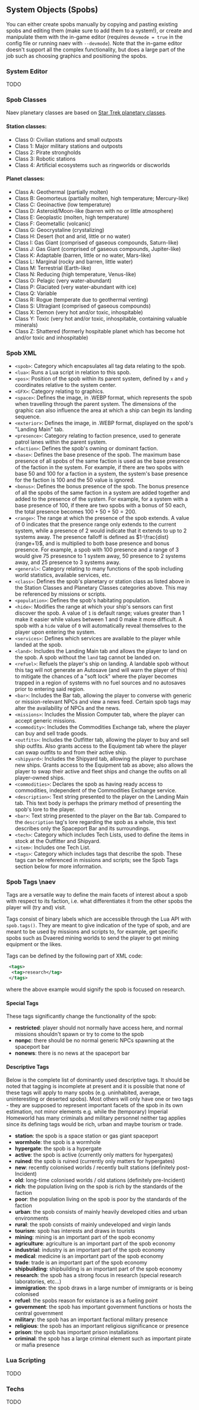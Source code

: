 ## System Objects (Spobs)

You can either create spobs manually by copying and pasting existing spobs and editing them (make sure to add them to a system!), or create and manipulate them with the in-game editor (requires `devmode = true` in the config file or running naev with `--devmode`). Note that the in-game editor doesn't support all the complex functionality, but does a large part of the job such as choosing graphics and positioning the spobs.

### System Editor

TODO

### Spob Classes

Naev planetary classes are based on [Star Trek planetary classes](https://stexpanded.fandom.com/wiki/Planet_classifications).

#### Station classes:

* Class 0: Civilian stations and small outposts
* Class 1: Major military stations and outposts
* Class 2: Pirate strongholds
* Class 3: Robotic stations
* Class 4: Artificial ecosystems such as ringworlds or discworlds

#### Planet classes:

* Class A: Geothermal (partially molten)
* Class B: Geomorteus (partially molten, high temperature; Mercury-like)
* Class C: Geoinactive (low temperature)
* Class D: Asteroid/Moon-like (barren with no or little atmosphere)
* Class E: Geoplastic (molten, high temperature)
* Class F: Geometallic (volcanic)
* Class G: Geocrystaline (crystalizing)
* Class H: Desert (hot and arid, little or no water)
* Class I: Gas Giant (comprised of gaseous compounds, Saturn-like)
* Class J: Gas Giant (comprised of gaseous compounds, Jupiter-like)
* Class K: Adaptable (barren, little or no water, Mars-like)
* Class L: Marginal (rocky and barren, little water)
* Class M: Terrestrial (Earth-like)
* Class N: Reducing (high temperature, Venus-like)
* Class O: Pelagic (very water-abundant)
* Class P: Glaciated (very water-abundant with ice)
* Class Q: Variable
* Class R: Rogue (temperate due to geothermal venting)
* Class S: Ultragiant (comprised of gaseous compounds)
* Class X: Demon (very hot and/or toxic, inhospitable)
* Class Y: Toxic (very hot and/or toxic, inhospitable, containing valuable minerals)
* Class Z: Shattered (formerly hospitable planet which has become hot and/or toxic and inhospitable)

### Spob XML

* `<spob>`: Category which encapsulates all tag data relating to the spob.
 * `<lua>`: Runs a Lua script in relation to this spob.
 * `<pos>`: Position of the spob within its parent system, defined by `x` and `y` coordinates relative to the system center.
 * `<GFX>`: Category relating to graphics.
  * `<space>`: Defines the image, in .WEBP format, which represents the spob when travelling through the parent system. The dimensions of the graphic can also influence the area at which a ship can begin its landing sequence.
  * `<exterior>`: Defines the image, in .WEBP format, displayed on the spob's "Landing Main" tab.
 * `<presence>`: Category relating to faction presence, used to generate patrol lanes within the parent system.
  * `<faction>`: Defines the spob's owning or dominant faction.
  * `<base>`: Defines the base presence of the spob. The maximum base presence of all spobs of the same faction is used as the base presence of the faction in the system. For example, if there are two spobs with base 50 and 100 for a faction in a system, the system's base presence for the faction is 100 and the 50 value is ignored.
  * `<bonus>`: Defines the bonus presence of the spob. The bonus presence of all the spobs of the same faction in a system are added together and added to the presence of the system. For example, for a system with a base presence of 100, if there are two spobs with a bonus of 50 each, the total presence becomes $100+50+50=200$.
  * `<range>`: The range at which the presence of the spob extends. A value of 0 indicates that the presence range only extends to the current system, while a presence of 2 would indicate that it extends to up to 2 systems away. The presence falloff is defined as $1-\frac{dist}{range+1}$, and is multiplied to both base presence and bonus presence. For example, a spob with 100 presence and a range of 3  would give 75 presesnce to 1 system away, 50 presence to 2 systems away, and 25 presence to 3 systems away.
 * `<general>`: Category relating to many functions of the spob including world statistics, available services, etc.
  * `<class>`: Defines the spob's planetary or station class as listed above in the Station Classes and Planetary Classes categories above. This may be referenced by missions or scripts.
  * `<population>`: Defines the spob's habitating population.
  * `<hide>`: Modifies the range at which your ship's sensors can first discover the spob. A value of `1` is default range; values greater than 1 make it easier while values between 1 and 0 make it more difficult. A spob with a `hide` value of `0` will automatically reveal themselves to the player upon entering the system.
  * `<services>`: Defines which services are available to the player while landed at the spob.
   * `<land>`: Includes the Landing Main tab and allows the player to land on the spob. A spob without the `land` tag cannot be landed on.
   * `<refuel>`: Refuels the player's ship on landing. A landable spob without this tag will not generate an Autosave (and will warn the player of this) to mitigate the chances of a "soft lock" where the player becomes trapped in a region of systems with no fuel sources and no autosaves prior to entering said region.
   * `<bar>`: Includes the Bar tab, allowing the player to converse with generic or mission-relevant NPCs and view a news feed. Certain spob tags may alter the availability of NPCs and the news.
   * `<missions>`: Includes the Mission Computer tab, where the player can accept generic missions.
   * `<commodity>`: Includes the Commodities Exchange tab, where the player can buy and sell trade goods.
   * `<outfits>`: Includes the Outfitter tab, allowing the player to buy and sell ship outfits. Also grants access to the Equipment tab where the player can swap outfits to and from their active ship.
   * `<shipyard>`: Includes the Shipyard tab, allowing the player to purchase new ships. Grants access to the Equipment tab as above; also allows the player to swap their active and fleet ships and change the oufits on all player-owned ships.
  * `<commodities>`: Declares the spob as having ready access to commodities, independent of the Commodities Exchange service.
  * `<description>`: Text string presented to the player on the Landing Main tab. This text body is perhaps the primary method of presenting the spob's lore to the player.
  * `<bar>`: Text string presented to the player on the Bar tab. Compared to the `description` tag's lore regarding the spob as a whole, this text describes only the Spaceport Bar and its surroundings.
 * `<tech>`: Category which includes Tech Lists, used to define the items in stock at the Outfitter and Shipyard.
  * `<item>`: Includes one Tech List.
 * `<tags>`: Category which includes tags that describe the spob. These tags can be referenced in missions and scripts; see the Spob Tags section below for more information.

### Spob Tags \naev

Tags are a versatile way to define the main facets of interest about a spob with respect to its faction, i.e. what differentiates it from the other spobs the player will (try and) visit.

Tags consist of binary labels which are accessible through the Lua API with `spob.tags()`. They are meant to give indication of the type of spob, and are meant to be used by missions and scripts to, for example, get specific spobs such as Dvaered mining worlds to send the player to get mining equipment or the likes.

Tags can be defined by the following part of XML code:
```xml
 <tags>
  <tag>research</tag>
 </tags>
```
where the above example would signify the spob is focused on research.

#### Special Tags

These tags significantly change the functionality of the spob:

* **restricted**: player should not normally have access here, and normal missions shouldn't spawn or try to come to the spob
* **nonpc**: there should be no normal generic NPCs spawning at the spaceport bar
* **nonews**: there is no news at the spaceport bar

#### Descriptive Tags

Below is the complete list of dominantly used descriptive tags. It should be noted that tagging is incomplete at present and it is possible that none of these tags will apply to many spobs (e.g. uninhabited, average, uninteresting or deserted spobs). Most others will only have one or two tags - they are supposed to represent important facets of the spob in its own estimation, not minor elements e.g. while the (temporary) Imperial Homeworld has many criminals and military personnel neither tag applies since its defining tags would be rich, urban and maybe tourism or trade.

* **station**: the spob is a space station or gas giant spaceport
* **wormhole**: the spob is a wormhole
* **hypergate**: the spob is a hypergate
* **active**: the spob is active (currently only matters for hypergates)
* **ruined**: the spob is ruined (currently only matters for hypergates)
* **new**: recently colonised worlds / recently built stations (definitely post-Incident)
* **old**: long-time colonised worlds / old stations (definitely pre-Incident)
* **rich**: the population living on the spob is rich by the standards of the faction
* **poor**: the population living on the spob is poor by the standards of the faction
* **urban**: the spob consists of mainly heavily developed cities and urban environments
* **rural**: the spob consists of mainly undeveloped and virgin lands
* **tourism**: spob has interests and draws in tourists
* **mining**: mining is an important part of the spob economy
* **agriculture**: agriculture is an important part of the spob economy
* **industrial**: industry is an important part of the spob economy
* **medical**: medicine is an important part of the spob economy
* **trade**: trade is an important part of the spob economy
* **shipbuilding**: shipbuilding is an important part of the spob economy
* **research**: the spob has a strong focus in research (special research laboratories, etc...)
* **immigration**: the spob draws in a large number of immigrants or is being colonised
* **refuel**: the spobs reason for existance is as a fueling point
* **government**: the spob has important government functions or hosts the central government
* **military**: the spob has an important factional military presence
* **religious**: the spob has an important religious significance or presence
* **prison**: the spob has important prison installations
* **criminal**: the spob has a large criminal element such as important pirate or mafia presence

### Lua Scripting

TODO

### Techs

TODO
